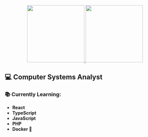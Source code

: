 <div align="center">
  <a href="https://github.com/lucas-moont">
  <img height="180em" src="https://github-readme-stats.vercel.app/api?username=lucas-moont&amp;show_icons=true&amp;theme=midnight-purple&amp;include_all_commits=true&amp;count_private=true" style="max-width: 100%;">
  <img height="180em" src="https://github-readme-stats.vercel.app/api/top-langs/?username=lucas-moont&amp;layout=compact&amp;langs_count=7&amp;theme=midnight-purple" style="max-width: 100%;">
</a></div>

## :computer: Computer Systems Analyst
### :books: Currently Learning:

- **React**
- **TypeScript**
- **JavaScript**
- **PHP**
- **Docker 🐳**

